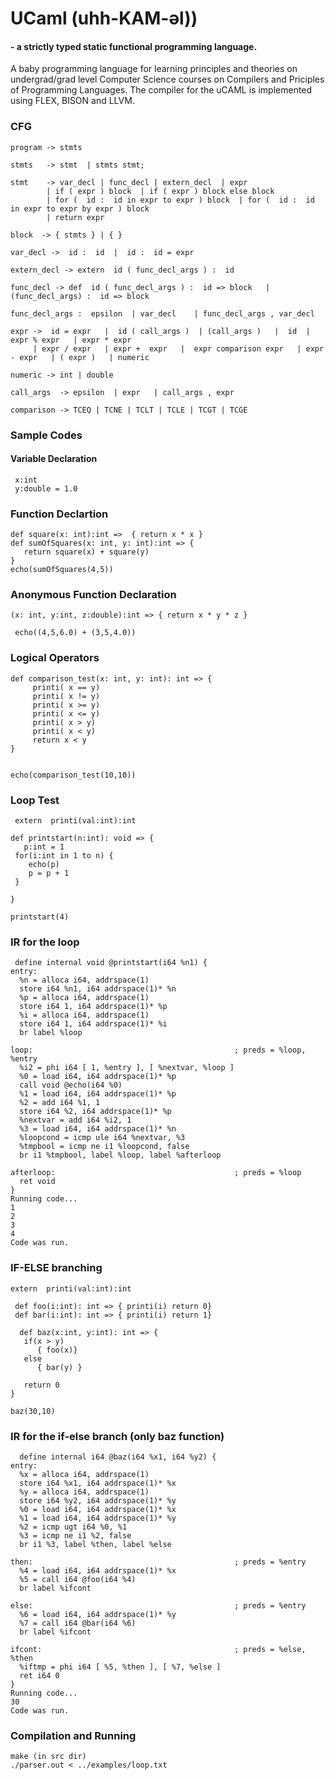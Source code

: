  # UCaml (uhh-KAM-əl)) 
####      - a strictly typed static functional programming language. 

A baby programming language for learning principles and theories on undergrad/grad level Computer Science courses on Compilers and Priciples of Programming Languages. The compiler for the uCAML is implemented using FLEX, BISON and LLVM.

### CFG
```
program -> stmts 
		
stmts   -> stmt  | stmts stmt;

stmt    -> var_decl | func_decl | extern_decl  | expr   
        | if ( expr ) block  | if ( expr ) block else block  
        | for (  id :  id in expr to expr ) block  | for (  id :  id in expr to expr by expr ) block  
        | return expr  
        
block  -> { stmts } | { }  
 
var_decl ->  id :  id  |  id :  id = expr   

extern_decl -> extern  id ( func_decl_args ) :  id 

func_decl -> def  id ( func_decl_args ) :  id => block   | (func_decl_args) :  id => block  
	 
func_decl_args :  epsilon  | var_decl    | func_decl_args , var_decl  

expr ->  id = expr   |  id ( call_args )  | (call_args )   |  id  | expr % expr   | expr * expr  
     | expr / expr   | expr +  expr   |  expr comparison expr   | expr - expr   | ( expr )   | numeric 

numeric -> int | double  

call_args  -> epsilon  | expr   | call_args , expr    

comparison -> TCEQ | TCNE | TCLT | TCLE | TCGT | TCGE
```

### Sample Codes


#### Variable Declaration 
```
 x:int 
 y:double = 1.0
```

### Function Declartion

```
def square(x: int):int =>  { return x * x }
def sumOfSquares(x: int, y: int):int => {
   return square(x) + square(y)
}
echo(sumOfSquares(4,5)) 
```
### Anonymous Function Declaration

```
(x: int, y:int, z:double):int => { return x * y * z }

 echo((4,5,6.0) + (3,5,4.0))
```

### Logical Operators
```
def comparison_test(x: int, y: int): int => { 
     printi( x == y)
     printi( x != y)
     printi( x >= y)
     printi( x <= y)
     printi( x > y)
     printi( x < y)
     return x < y
}


echo(comparison_test(10,10)) 
```


### Loop Test
```
 extern  printi(val:int):int   
 
def printstart(n:int): void => { 
   p:int = 1
 for(i:int in 1 to n) {   
    echo(p) 
    p = p + 1
 }
   
} 

printstart(4)
```
### IR for the loop 

```
 define internal void @printstart(i64 %n1) {
entry:
  %n = alloca i64, addrspace(1)
  store i64 %n1, i64 addrspace(1)* %n
  %p = alloca i64, addrspace(1)
  store i64 1, i64 addrspace(1)* %p
  %i = alloca i64, addrspace(1)
  store i64 1, i64 addrspace(1)* %i
  br label %loop

loop:                                             ; preds = %loop, %entry
  %i2 = phi i64 [ 1, %entry ], [ %nextvar, %loop ]
  %0 = load i64, i64 addrspace(1)* %p
  call void @echo(i64 %0)
  %1 = load i64, i64 addrspace(1)* %p
  %2 = add i64 %1, 1
  store i64 %2, i64 addrspace(1)* %p
  %nextvar = add i64 %i2, 1
  %3 = load i64, i64 addrspace(1)* %n
  %loopcond = icmp ule i64 %nextvar, %3
  %tmpbool = icmp ne i1 %loopcond, false
  br i1 %tmpbool, label %loop, label %afterloop

afterloop:                                        ; preds = %loop
  ret void
}
Running code...
1
2
3
4
Code was run.
```

### IF-ELSE branching

```
extern  printi(val:int):int   
 
 def foo(i:int): int => { printi(i) return 0}
 def bar(i:int): int => { printi(i) return 1}
 
  def baz(x:int, y:int): int => {
   if(x > y) 
      { foo(x)}
   else   
      { bar(y) }
   
   return 0
} 

baz(30,10)
```
### IR for the if-else branch (only baz function)

```
  define internal i64 @baz(i64 %x1, i64 %y2) {
entry:
  %x = alloca i64, addrspace(1)
  store i64 %x1, i64 addrspace(1)* %x
  %y = alloca i64, addrspace(1)
  store i64 %y2, i64 addrspace(1)* %y
  %0 = load i64, i64 addrspace(1)* %x
  %1 = load i64, i64 addrspace(1)* %y
  %2 = icmp ugt i64 %0, %1
  %3 = icmp ne i1 %2, false
  br i1 %3, label %then, label %else

then:                                             ; preds = %entry
  %4 = load i64, i64 addrspace(1)* %x
  %5 = call i64 @foo(i64 %4)
  br label %ifcont

else:                                             ; preds = %entry
  %6 = load i64, i64 addrspace(1)* %y
  %7 = call i64 @bar(i64 %6)
  br label %ifcont

ifcont:                                           ; preds = %else, %then
  %iftmp = phi i64 [ %5, %then ], [ %7, %else ]
  ret i64 0
}
Running code...
30
Code was run.
```
### Compilation and Running

```
make (in src dir)
./parser.out < ../examples/loop.txt
```